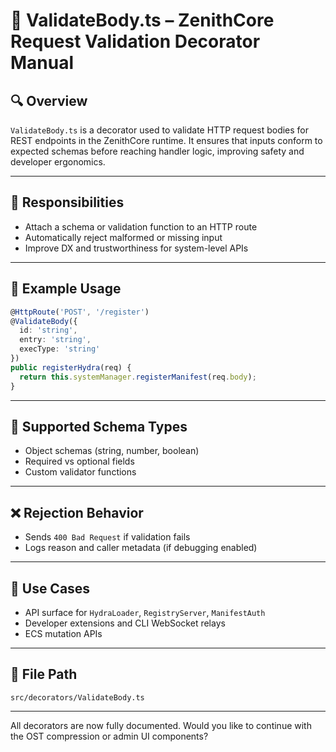 
# 🧼 ValidateBody.ts – ZenithCore Request Validation Decorator Manual

## 🔍 Overview

`ValidateBody.ts` is a decorator used to validate HTTP request bodies for REST endpoints in the ZenithCore runtime. It ensures that inputs conform to expected schemas before reaching handler logic, improving safety and developer ergonomics.

---

## 🎯 Responsibilities

- Attach a schema or validation function to an HTTP route
- Automatically reject malformed or missing input
- Improve DX and trustworthiness for system-level APIs

---

## 🧠 Example Usage

```ts
@HttpRoute('POST', '/register')
@ValidateBody({
  id: 'string',
  entry: 'string',
  execType: 'string'
})
public registerHydra(req) {
  return this.systemManager.registerManifest(req.body);
}
```

---

## 🔧 Supported Schema Types

- Object schemas (string, number, boolean)
- Required vs optional fields
- Custom validator functions

---

## ❌ Rejection Behavior

- Sends `400 Bad Request` if validation fails
- Logs reason and caller metadata (if debugging enabled)

---

## 🔗 Use Cases

- API surface for `HydraLoader`, `RegistryServer`, `ManifestAuth`
- Developer extensions and CLI WebSocket relays
- ECS mutation APIs

---

## 📁 File Path

```
src/decorators/ValidateBody.ts
```

---

All decorators are now fully documented. Would you like to continue with the OST compression or admin UI components?
